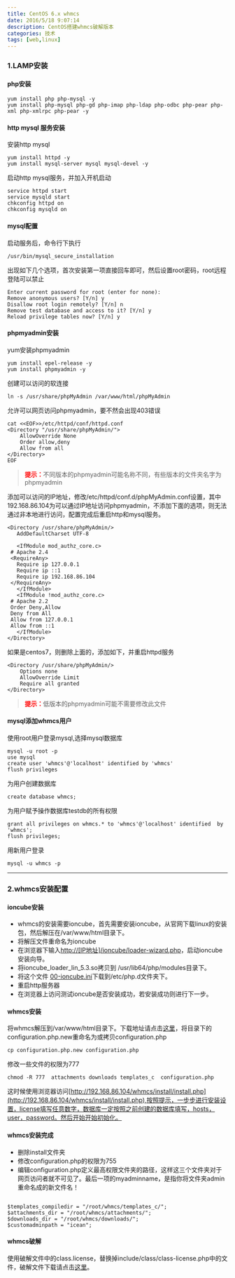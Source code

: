 ```yaml
---
title: CentOS 6.x whmcs
date: 2016/5/18 9:07:14 
description: CentOS搭建whmcs破解版本
categories: 技术
tags: [web,linux]
---
```


### 1.LAMP安装 ###
#### php安装 ####

    yum install php php-mysql -y
    yum install php-mysql php-gd php-imap php-ldap php-odbc php-pear php-xml php-xmlrpc php-pear -y

#### http mysql 服务安装 ####
安装http mysql

    yum install httpd -y
    yum install mysql-server mysql mysql-devel -y

启动http mysql服务，并加入开机启动

	service httpd start
	service mysqld start
	chkconfig httpd on
	chkconfig mysqld on

#### mysql配置 ####
启动服务后，命令行下执行

	/usr/bin/mysql_secure_installation

出现如下几个选项，首次安装第一项直接回车即可，然后设置root密码，root远程登陆可以禁止
	
    Enter current password for root (enter for none):
    Remove anonymous users? [Y/n] y
    Disallow root login remotely? [Y/n] n
    Remove test database and access to it? [Y/n] y
    Reload privilege tables now? [Y/n] y

#### phpmyadmin安装 ####

   
yum安装phpmyadmin

    yum install epel-release -y
    yum install phpmyadmin -y


创建可以访问的软连接

    ln -s /usr/share/phpMyAdmin /var/www/html/phpMyAdmin

允许可以网页访问phpmyadmin，要不然会出现403错误
    
    cat <<EOF>>/etc/httpd/conf/httpd.conf
    <Directory "/usr/share/phpMyAdmin/">
    	AllowOverride None
    	Order allow,deny  
    	Allow from all  
    </Directory>
    EOF

><span style="color:red">**提示：**</span>不同版本的phpmyadmin可能名称不同，有些版本的文件夹名字为phpmyadmin

添加可以访问的IP地址，修改/etc/httpd/conf.d/phpMyAdmin.conf设置，其中192.168.86.104为可以通过IP地址访问phpmyadmin，不添加下面的选项，则无法通过非本地进行访问，配置完成后重启http和mysql服务。

    
    <Directory /usr/share/phpMyAdmin/>
       AddDefaultCharset UTF-8
    
       <IfModule mod_authz_core.c>
     # Apache 2.4
     <RequireAny>
       Require ip 127.0.0.1
       Require ip ::1
       Require ip 192.168.86.104
     </RequireAny>
       </IfModule>
       <IfModule !mod_authz_core.c>
     # Apache 2.2
     Order Deny,Allow
     Deny from All
     Allow from 127.0.0.1
     Allow from ::1
       </IfModule>
    </Directory>

如果是centos7，则删除上面的，添加如下，并重启httpd服务

    <Directory /usr/share/phpMyAdmin/>
	    Options none
	    AllowOverride Limit
	    Require all granted
    </Directory>

  
><span style="color:red">**提示：**</span>低版本的phpmyadmin可能不需要修改此文件

#### mysql添加whmcs用户 ####

使用root用户登录mysql,选择mysql数据库

	mysql -u root -p
	use mysql
	create user 'whmcs'@'localhost' identified by 'whmcs'
	flush privileges

为用户创建数据库

	create database whmcs;

为用户赋予操作数据库testdb的所有权限

	grant all privileges on whmcs.* to 'whmcs'@'localhost' identified  by 'whmcs';
	flush privileges;

用新用户登录
	
	mysql -u whmcs -p

----------

### 2.whmcs安装配置 ###

#### ioncube安装 ####

- whmcs的安装需要ioncube，首先需要安装ioncube，从官网下载linux的安装包，然后解压在/var/www/html目录下。
- 将解压文件重命名为ioncube
- 在浏览器下输入[http://[IP地址]/ioncube/loader-wizard.php](http://www.google.com)，启动ioncube安装向导。
- 将ioncube_loader_lin_5.3.so拷贝到 /usr/lib64/php/modules目录下。
- 将这个文件 [00-ioncube.ini]()下载到/etc/php.d文件夹下。
- 重启http服务器
- 在浏览器上访问测试ioncube是否安装成功，若安装成功则进行下一步。

#### whmcs安装 ####

将whmcs解压到/var/www/html目录下。下载地址请点击[这里](http://pan.baidu.com/s/1bzu4kY)，将目录下的configuration.php.new重命名为或拷贝configuration.php

	cp configuration.php.new configuration.php

修改一些文件的权限为777
	
	chmod -R 777  attachments downloads templates_c  configuration.php

这时候使用浏览器访问[http://192.168.86.104/whmcs/install/install.php](http://192.168.86.104/whmcs/install/install.php),按照提示，一步步进行安装设置，license填写任意数字，数据库一定按照之前创建的数据库填写，hosts，user，password。然后开始开始初始化。

#### whmcs安装完成 ####

- 删除install文件夹
- 修改configuration.php的权限为755
- 编辑configuration.php定义最高权限文件夹的路径，这样这三个文件夹对于网页访问者就不可见了。最后一项的myadminname，是指你将文件夹admin重命名成的新文件名！

<pre><code class="markdown">
$templates_compiledir = "/root/whmcs/templates_c/";
$attachments_dir = "/root/whmcs/attachments/";
$downloads_dir = "/root/whmcs/downloads/";
$customadminpath = "icean";
</code></pre>

#### whmcs破解 ####
使用破解文件中的class.license，替换掉include/class/class-license.php中的文件，破解文件下载请点击[这里](http://pan.baidu.com/s/1bo4ckeb)。






